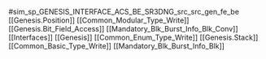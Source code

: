 #sim_sp_GENESIS_INTERFACE_ACS_BE_SR3DNG_src_src_gen_fe_be
[[Genesis.Position]]
[[Common_Modular_Type_Write]]
[[Genesis.Bit_Field_Access]]
[[Mandatory_Blk_Burst_Info_Blk_Conv]]
[[Interfaces]]
[[Genesis]]
[[Common_Enum_Type_Write]]
[[Genesis.Stack]]
[[Common_Basic_Type_Write]]
[[Mandatory_Blk_Burst_Info_Blk]]
